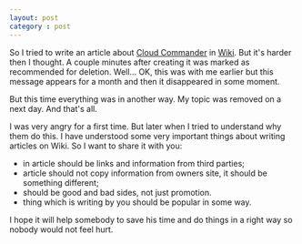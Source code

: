 ```yaml
---
layout: post
category : post
---
```


So I tried to write an article about [Cloud Commander](http://cloudcmd.io "Cloud Commander") in [Wiki](http://wikipedia.org "Wiki"). But it's harder then I thought. A couple minutes after creating it was marked  as recommended for deletion. Well... OK, this was with me earlier but this message appears for a month and then it disappeared in some moment. 

But this time everything was in another way. My topic was removed on a next day. And that's all.

I was very angry for a first time. But later when I tried to understand why them do this. I have understood some very important things about writing articles on Wiki. So I want to share it with you:

- in article should be links and information from third parties;
- article should not copy information from owners site, it should be something different;
- should be good and bad sides, not just promotion.
- thing which is writing by you should be popular in some way.

I hope it will help somebody to save his time and do things in a right way so nobody would not feel hurt.